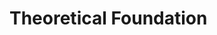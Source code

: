 # Theoretical Foundation

<head>
    <meta charset="UTF-8">
    <meta name="viewport" content="width=device-width, initial-scale=1.0">
    <title>Interactive Chart</title>
    <script src="https://cdn.jsdelivr.net/npm/chart.js"></script>
</head>
<body>
    <canvas id="myChart" width="400" height="200"></canvas>
    <script src="script.js">
      
    </script>
</body>
